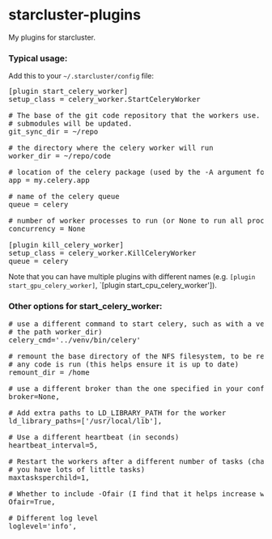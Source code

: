 starcluster-plugins
===================

My plugins for starcluster.

### Typical usage:
Add this to your `~/.starcluster/config` file:
<pre>
[plugin start_celery_worker]
setup_class = celery_worker.StartCeleryWorker

# The base of the git code repository that the workers use.  The repo and all
# submodules will be updated.
git_sync_dir = ~/repo

# the directory where the celery worker will run
worker_dir = ~/repo/code

# location of the celery package (used by the -A argument for celery)
app = my.celery.app

# name of the celery queue
queue = celery

# number of worker processes to run (or None to run all processes)
concurrency = None

[plugin kill_celery_worker]
setup_class = celery_worker.KillCeleryWorker
queue = celery
</pre>

Note that you can have multiple plugins with different names (e.g.
`[plugin start_gpu_celery_worker]`, `[plugin start_cpu_celery_worker']).

### Other options for start_celery_worker:
<pre>
# use a different command to start celery, such as with a venv (with respect to
# the path worker_dir)
celery_cmd='../venv/bin/celery'

# remount the base directory of the NFS filesystem, to be remounted before
# any code is run (this helps ensure it is up to date)
remount_dir = /home

# use a different broker than the one specified in your config
broker=None,

# Add extra paths to LD_LIBRARY_PATH for the worker
ld_library_paths=['/usr/local/lib'],

# Use a different heartbeat (in seconds)
heartbeat_interval=5,

# Restart the workers after a different number of tasks (change to be higher if
# you have lots of little tasks)
maxtasksperchild=1,

# Whether to include -Ofair (I find that it helps increase worker utilization).
Ofair=True,

# Different log level
loglevel='info',
</pre>
